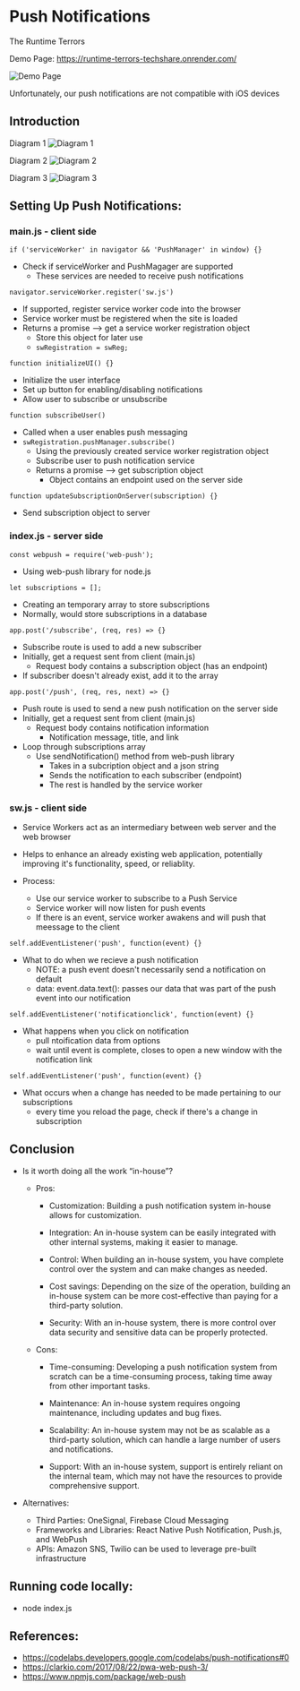 # Push Notifications 

The Runtime Terrors

Demo Page: https://runtime-terrors-techshare.onrender.com/

![Demo Page](diagrams/frame.png)

Unfortunately, our push notifications are not compatible with iOS devices


## Introduction 

Diagram 1
![Diagram 1](diagrams/diagram1.png)

Diagram 2
![Diagram 2](diagrams/diagram2.png)

Diagram 3
![Diagram 3](diagrams/diagram3.png)


## Setting Up Push Notifications:

### main.js - client side

```if ('serviceWorker' in navigator && 'PushManager' in window) {}```
- Check if serviceWorker and PushMagager are supported
    - These services are needed to receive push notifications

```navigator.serviceWorker.register('sw.js')```
- If supported, register service worker code into the browser
- Service worker must be registered when the site is loaded
- Returns a promise --> get a service worker registration object 
    -  Store this object for later use
    - ```swRegistration = swReg;```

```function initializeUI() {}```
- Initialize the user interface
- Set up button for enabling/disabling notifications
- Allow user to subscribe or unsubscribe

```function subscribeUser()```
- Called when a user enables push messaging
-  ```swRegistration.pushManager.subscribe()```
    - Using the previously created service worker registration object
    - Subscribe user to push notification service
    - Returns a promise --> get subscription object
        - Object contains an endpoint used on the server side

```function updateSubscriptionOnServer(subscription) {}```
- Send subscription object to server


### index.js - server side

```const webpush = require('web-push');```
- Using web-push library for node.js

```let subscriptions = [];```
- Creating an temporary array to store subscriptions
- Normally, would store subscriptions in a database

```app.post('/subscribe', (req, res) => {}```
- Subscribe route is used to add a new subscriber
- Initially, get a request sent from client (main.js)
    - Request body contains a subscription object (has an endpoint)
- If subscriber doesn't already exist, add it to the array

```app.post('/push', (req, res, next) => {}```
- Push route is used to send a new push notification on the server side
- Initially, get a request sent from client (main.js)
    - Request body contains notification information
        - Notification message, title, and link
- Loop through subscriptions array
    - Use sendNotification() method from web-push library
        - Takes in a subcription object and a json string
        - Sends the notification to each subscriber (endpoint)
        - The rest is handled by the service worker


### sw.js - client side
- Service Workers act as an intermediary between web server and the web browser 
- Helps to enhance an already existing web application, potentially improving it's functionality, speed, or reliablity. 

- Process: 
    - Use our service worker to subscribe to a Push Service
    - Service worker will now listen for push events
    - If there is an event, service worker awakens and will push that meessage to the client
    
```self.addEventListener('push', function(event) {}```
- What to do when we recieve a push notification
    - NOTE: a push event doesn't necessarily send a notification on default
    - data: event.data.text(): passes our data that was part of the push event into our notification            
    
```self.addEventListener('notificationclick', function(event) {}```
- What happens when you click on notification
    - pull ntoification data from options 
    - wait until event is complete, closes to open a new window with the notification link


```self.addEventListener('push', function(event) {}```
- What occurs when a change has needed to be made pertaining to our subscriptions 
    - every time you reload the page, check if there's a change in subscription
    

## Conclusion
- Is it worth doing all the work “in-house”? 
    - Pros:
        - Customization: Building a push notification system in-house allows for customization.

        - Integration: An in-house system can be easily integrated with other internal systems, making it easier to manage.

        - Control: When building an in-house system, you have complete control over the system and can make changes as needed.

        - Cost savings: Depending on the size of the operation, building an in-house system can be more cost-effective than paying for a third-party solution.

        - Security: With an in-house system, there is more control over data security and sensitive data can be properly protected.

    - Cons:
        - Time-consuming: Developing a push notification system from scratch can be a time-consuming process, taking time away from other important tasks.

        - Maintenance: An in-house system requires ongoing maintenance, including updates and bug fixes.

        - Scalability: An in-house system may not be as scalable as a third-party solution, which can handle a large number of users and notifications.

        - Support: With an in-house system, support is entirely reliant on the internal team, which may not have the resources to provide comprehensive support.

- Alternatives:
    - Third Parties: OneSignal, Firebase Cloud Messaging
    - Frameworks and Libraries: React Native Push Notification, Push.js, and WebPush
    - APIs: Amazon SNS, Twilio can be used to leverage pre-built infrastructure


## Running code locally:
- node index.js

## References:
- https://codelabs.developers.google.com/codelabs/push-notifications#0
- https://clarkio.com/2017/08/22/pwa-web-push-3/
- https://www.npmjs.com/package/web-push
